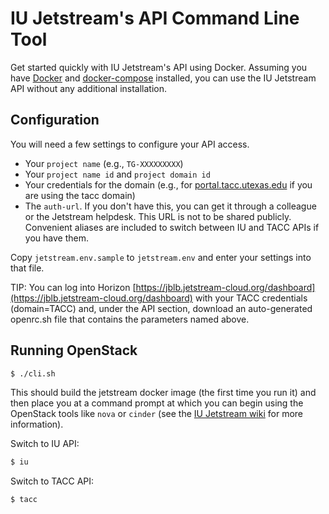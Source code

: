 # IU Jetstream's API Command Line Tool

Get started quickly with IU Jetstream's API using Docker. Assuming you have [Docker](https://www.docker.com) and [docker-compose](https://docs.docker.com/compose/install/) installed, you can use the IU Jetstream API without any additional installation.

## Configuration

You will need a few settings to configure your API access.

* Your `project name` (e.g., `TG-XXXXXXXXX`)
* Your `project name id` and `project domain id`
* Your credentials for the domain (e.g., for [portal.tacc.utexas.edu](https://portal.tacc.utexas.edu/) if you are using the tacc domain)
* The `auth-url`. If you don't have this, you can get it through a colleague or the Jetstream helpdesk. This URL is not to be shared publicly. Convenient aliases are included to switch between IU and TACC APIs if you have them.

Copy `jetstream.env.sample` to `jetstream.env` and enter your settings into that file.

TIP: You can log into Horizon [https://jblb.jetstream-cloud.org/dashboard](https://jblb.jetstream-cloud.org/dashboard) with your TACC credentials (domain=TACC) and, under the API section, download an auto-generated openrc.sh file that contains the parameters named above.

## Running OpenStack

```bash
$ ./cli.sh
```

This should build the jetstream docker image (the first time you run it) and then place you at a command prompt at which you can begin using the OpenStack tools like `nova` or `cinder` (see the [IU Jetstream wiki](https://iujetstream.atlassian.net/wiki/x/CoAKAQ) for more information).

Switch to IU API:

```bash
$ iu
```

Switch to TACC API:

```bash
$ tacc
```